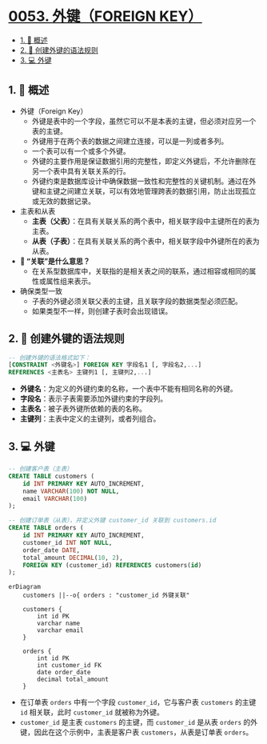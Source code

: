 # [0053. 外键（FOREIGN KEY）](https://github.com/Tdahuyou/TNotes.sql/tree/main/notes/0053.%20%E5%A4%96%E9%94%AE%EF%BC%88FOREIGN%20KEY%EF%BC%89)

<!-- region:toc -->

- [1. 📝 概述](#1--概述)
- [2. 📒 创建外键的语法规则](#2--创建外键的语法规则)
- [3. 💻 外键](#3--外键)

<!-- endregion:toc -->

## 1. 📝 概述

- 外键（Foreign Key）
  - 外键是表中的一个字段，虽然它可以不是本表的主键，但必须对应另一个表的主键。
  - 外键用于在两个表的数据之间建立连接，可以是一列或者多列。
  - 一个表可以有一个或多个外键。
  - 外键的主要作用是保证数据引用的完整性，即定义外键后，不允许删除在另一个表中具有关联关系的行。
  - 外键约束是数据库设计中确保数据一致性和完整性的关键机制。通过在外键和主键之间建立关联，可以有效地管理跨表的数据引用，防止出现孤立或无效的数据记录。
- 主表和从表
  - **主表（父表）**：在具有关联关系的两个表中，相关联字段中主键所在的表为主表。
  - **从表（子表）**：在具有关联关系的两个表中，相关联字段中外键所在的表为从表。
- **🤔 “关联”是什么意思？**
  - 在关系型数据库中，关联指的是相关表之间的联系，通过相容或相同的属性或属性组来表示。
- 确保类型一致
  - 子表的外键必须关联父表的主键，且关联字段的数据类型必须匹配。
  - 如果类型不一样，则创建子表时会出现错误。

## 2. 📒 创建外键的语法规则

```sql
-- 创建外键的语法格式如下：
[CONSTRAINT <外键名>] FOREIGN KEY 字段名1 [, 字段名2,...]
REFERENCES <主表名> 主键列1 [, 主键列2,...]
```

- **外键名**：为定义的外键约束的名称，一个表中不能有相同名称的外键。
- **字段名**：表示子表需要添加外键约束的字段列。
- **主表名**：被子表外键所依赖的表的名称。
- **主键列**：主表中定义的主键列，或者列组合。

## 3. 💻 外键

```sql {14}
-- 创建客户表（主表）
CREATE TABLE customers (
    id INT PRIMARY KEY AUTO_INCREMENT,
    name VARCHAR(100) NOT NULL,
    email VARCHAR(100)
);

-- 创建订单表（从表），并定义外键 customer_id 关联到 customers.id
CREATE TABLE orders (
    id INT PRIMARY KEY AUTO_INCREMENT,
    customer_id INT NOT NULL,
    order_date DATE,
    total_amount DECIMAL(10, 2),
    FOREIGN KEY (customer_id) REFERENCES customers(id)
);
```

```mermaid
erDiagram
    customers ||--o{ orders : "customer_id 外键关联"

    customers {
        int id PK
        varchar name
        varchar email
    }

    orders {
        int id PK
        int customer_id FK
        date order_date
        decimal total_amount
    }
```

- 在订单表 `orders` 中有一个字段 `customer_id`，它与客户表 `customers` 的主键 `id` 相关联，此时 `customer_id` 就被称为外键。
- `customer_id` 是主表 `customers` 的主键，而 `customer_id` 是从表 `orders` 的外键，因此在这个示例中，主表是客户表 `customers`，从表是订单表 `orders`。
